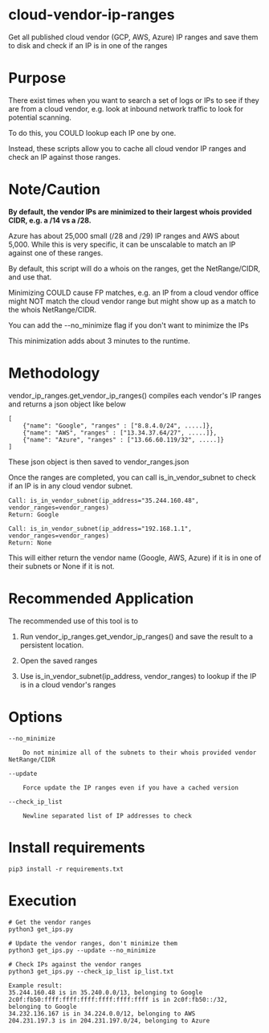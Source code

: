 # cloud-vendor-ip-ranges
Get all published cloud vendor (GCP, AWS, Azure) IP ranges and save them to disk and check if an IP is in one of the ranges

# Purpose
There exist times when you want to search a set of logs or IPs to see if they are from a cloud vendor, e.g. look at inbound network traffic to look for potential scanning.

To do this, you COULD lookup each IP one by one.

Instead, these scripts allow you to cache all cloud vendor IP ranges and check an IP against those ranges.

# Note/Caution
**By default, the vendor IPs are minimized to their largest whois provided CIDR, e.g. a /14 vs a /28.**

Azure has about 25,000 small (/28 and /29) IP ranges and AWS about 5,000.  While this is very specific, it can be unscalable to match an IP against one of these ranges.

By default, this script will do a whois on the ranges, get the NetRange/CIDR, and use that.  

Minimizing COULD cause FP matches, e.g. an IP from a cloud vendor office might NOT match the cloud vendor range but might show up as a match to the whois NetRange/CIDR.

You can add the --no_minimize flag if you don't want to minimize the IPs

This minimization adds about 3 minutes to the runtime.

# Methodology

vendor_ip_ranges.get_vendor_ip_ranges() compiles each vendor's IP ranges and returns a json object like below

```
[
    {"name": "Google", "ranges" : ["8.8.4.0/24", .....]},
    {"name": "AWS", "ranges" : ["13.34.37.64/27", .....]},
    {"name": "Azure", "ranges" : ["13.66.60.119/32", .....]}
]
```

These json object is then saved to vendor_ranges.json

Once the ranges are completed, you can call is_in_vendor_subnet to check if an IP is in any cloud vendor subnet.

```
Call: is_in_vendor_subnet(ip_address="35.244.160.48", vendor_ranges=vendor_ranges)
Return: Google

Call: is_in_vendor_subnet(ip_address="192.168.1.1", vendor_ranges=vendor_ranges)
Return: None

```

This will either return the vendor name (Google, AWS, Azure) if it is in one of their subnets or None if it is not.

# Recommended Application

The recommended use of this tool is to 

1. Run vendor_ip_ranges.get_vendor_ip_ranges() and save the result to a persistent location.

2. Open the saved ranges

3. Use is_in_vendor_subnet(ip_address, vendor_ranges) to lookup if the IP is in a cloud vendor's ranges

# Options

```
--no_minimize

    Do not minimize all of the subnets to their whois provided vendor NetRange/CIDR

--update 

    Force update the IP ranges even if you have a cached version

--check_ip_list

    Newline separated list of IP addresses to check
```

# Install requirements
```
pip3 install -r requirements.txt
```

# Execution
```
# Get the vendor ranges
python3 get_ips.py
```

```
# Update the vendor ranges, don't minimize them
python3 get_ips.py --update --no_minimize
```

```
# Check IPs against the vendor ranges
python3 get_ips.py --check_ip_list ip_list.txt

Example result:
35.244.160.48 is in 35.240.0.0/13, belonging to Google
2c0f:fb50:ffff:ffff:ffff:ffff:ffff:ffff is in 2c0f:fb50::/32, belonging to Google
34.232.136.167 is in 34.224.0.0/12, belonging to AWS
204.231.197.3 is in 204.231.197.0/24, belonging to Azure
```